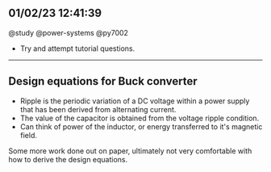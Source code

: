 ## 01/02/23 12:41:39

@study @power-systems @py7002

* Try and attempt tutorial questions.

---

## Design equations for Buck converter

* Ripple is the periodic variation of a DC voltage within a power supply that has been derived from alternating current.
* The value of the capacitor is obtained from the voltage ripple condition.
* Can think of power of the inductor, or energy transferred to it's magnetic field. 

Some more work done out on paper, ultimately not very comfortable with how to derive the design equations.


